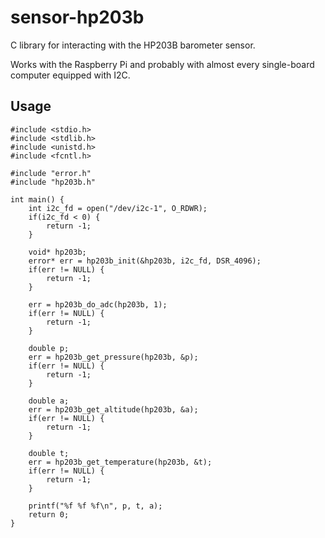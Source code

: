 # sensor-hp203b

C library for interacting with the HP203B barometer sensor.

Works with the Raspberry Pi and probably with almost every single-board computer equipped with I2C.


## Usage

```
#include <stdio.h>
#include <stdlib.h>
#include <unistd.h>
#include <fcntl.h>

#include "error.h"
#include "hp203b.h"

int main() {
    int i2c_fd = open("/dev/i2c-1", O_RDWR);
    if(i2c_fd < 0) {
        return -1;
    }

    void* hp203b;
    error* err = hp203b_init(&hp203b, i2c_fd, DSR_4096);
    if(err != NULL) {
        return -1;
    }

    err = hp203b_do_adc(hp203b, 1);
    if(err != NULL) {
        return -1;
    }

    double p;
    err = hp203b_get_pressure(hp203b, &p);
    if(err != NULL) {
        return -1;
    }

    double a;
    err = hp203b_get_altitude(hp203b, &a);
    if(err != NULL) {
        return -1;
    }

    double t;
    err = hp203b_get_temperature(hp203b, &t);
    if(err != NULL) {
        return -1;
    }

    printf("%f %f %f\n", p, t, a);
    return 0;
}
```
